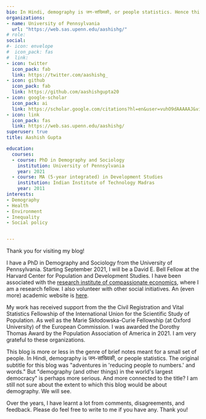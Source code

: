 ```yaml
---
bio: In Hindi, demography is जन-सांख्यिकी, or people statistics. Hence this blog.  
organizations:
- name: University of Pennsylvania
  url: "https://web.sas.upenn.edu/aashishg/"
# role: 
social:
#- icon: envelope
#  icon_pack: fas
#  link: 
- icon: twitter
  icon_pack: fab
  link: https://twitter.com/aashishg_
- icon: github
  icon_pack: fab
  link: https://github.com/aashishgupta20
- icon: google-scholar
  icon_pack: ai
  link: https://scholar.google.com/citations?hl=en&user=vuhO9dAAAAAJ&view_op=list_works&sortby=pubdate
- icon: link 
  icon_pack: fas
  link: https://web.sas.upenn.edu/aashishg/
superuser: true
title: Aashish Gupta

education:
  courses:
  - course: PhD in Demography and Sociology
    institution: University of Pennsylvania
    year: 2021
  - course: MA (5-year integrated) in Development Studies
    institution: Indian Institute of Technology Madras
    year: 2011
interests:
- Demography
- Health
- Environment
- Inequality
- Social policy


---
```


Thank you for visiting my blog! 

I have a PhD in Demography and Sociology from the University of Pennsylvania. Starting September 2021, I will be a David E. Bell Fellow at the Harvard Center for Population and Development Studies. I have been associated with the [research institute of compassionate economics](https://riceinstitute.org/), where I am a research fellow. I also volunteer with other social initiatives. An (even more) academic website is [here](https://web.sas.upenn.edu/aashishg/). 

My work has received support from the the Civil Registration and Vital Statistics Fellowship of the International Union for the Scientific Study of Population. As well as the Marie Skłodowska-Curie Fellowship (at Oxford University) of the European Commission. I was awarded the Dorothy Thomas Award by the Population Association of America in 2021. I am very grateful to these organizations. 

This blog is more or less in the genre of brief notes meant for a small set of people. In Hindi, demography is जन-सांख्यिकी, or people statistics. The original subtitle for this blog was "adventures in 'reducing people to numbers.' and words." But "demography (and other things) in the world's largest democracy" is perhaps more serious. And more connected to the title? I am still not sure about the extent to which this blog would be about demography. We will see.

Over the years, I have learnt a lot from comments, disagreements, and feedback. Please do feel free to write to me if you have any. Thank you!  


